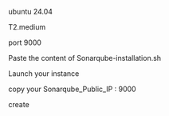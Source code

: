 ubuntu 24.04

T2.medium 

port 9000

Paste the content of Sonarqube-installation.sh

Launch your instance


copy your Sonarqube_Public_IP : 9000

create 